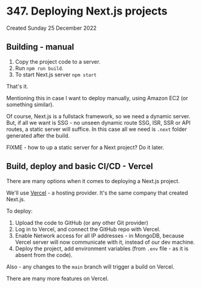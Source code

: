 # 347. Deploying Next.js projects
Created Sunday 25 December 2022

## Building - manual
1. Copy the project code to a server.
2. Run `npm run build`.
3. To start Next.js server `npm start`

That's it.

Mentioning this in case I want to deploy manually, using Amazon EC2 (or something similar).

Of course, Next.js is a fullstack framework, so we need a dynamic server. But, if all we want is SSG - no unseen dynamic route SSG, ISR, SSR or API routes, a static server will suffice. In this case all we need is `.next` folder generated after the build. 

FIXME - how to up a static server for a Next project? Do it later.


## Build, deploy and basic CI/CD - Vercel
There are many options when it comes to deploying a Next.js project.

We'll use [Vercel](https://vercel.com/) -  a hosting provider. It's the same company that created Next.js.

To deploy:
1. Upload the code to GitHub (or any other Git provider)
2. Log in to Vercel, and connect the GitHub repo with Vercel.
3. Enable Network access for all IP addresses - in MongoDB, because Vercel server will now communicate with it, instead of our dev machine.
4. Deploy the project, add environment variables (from `.env` file - as it is absent from the code).

Also - any changes to the `main` branch will trigger a build on Vercel.

There are many more features on Vercel.